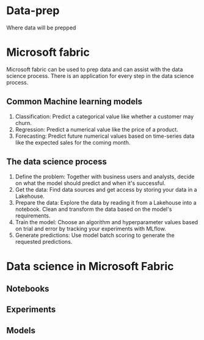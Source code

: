 # Data-prep
Where data will be prepped

# Microsoft fabric
Microsoft fabric can be used to prep data and can assist with the data science process. There is an application for every step in the data science process.

## Common Machine learning models
1. Classification: Predict a categorical value like whether a customer may churn.
2. Regression: Predict a numerical value like the price of a product.
3. Forecasting: Predict future numerical values based on time-series data like the expected sales for the coming month.

## The data science process
1. Define the problem: Together with business users and analysts, decide on what the model should predict and when it's successful.
2. Get the data: Find data sources and get access by storing your data in a Lakehouse.
3. Prepare the data: Explore the data by reading it from a Lakehouse into a notebook. Clean and transform the data based on the model's requirements.
4. Train the model: Choose an algorithm and hyperparameter values based on trial and error by tracking your experiments with MLflow.
5. Generate predictions: Use model batch scoring to generate the requested predictions.

# Data science in Microsoft Fabric
## Notebooks
## Experiments
## Models

